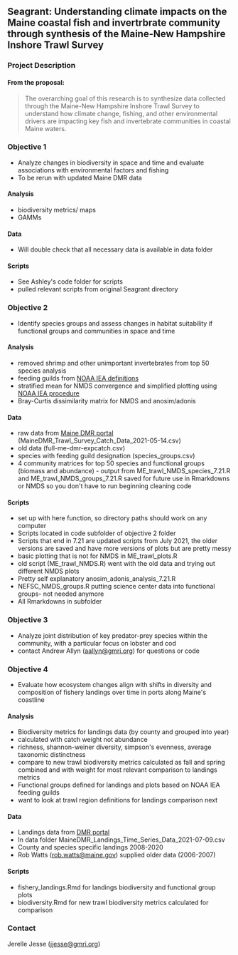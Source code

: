 ## Seagrant: Understanding climate impacts on the Maine coastal fish and invertrbrate community through synthesis of the Maine-New Hampshire Inshore Trawl Survey

### Project Description

#### From the proposal:

 > The overarching goal of this research is to synthesize data collected through the Maine-New Hampshire Inshore Trawl Survey to understand how climate change, fishing, and other environmental drivers are impacting key fish and invertebrate communities in coastal Maine waters.


### Objective 1

* Analyze changes in biodiversity in space and time and evaluate associations with environmental factors and fishing
* To be rerun with updated Maine DMR data

#### Analysis
* biodiversity metrics/ maps
* GAMMs

#### Data
* Will double check that all necessary data is available in data folder

#### Scripts
* See Ashley's code folder for scripts
* pulled relevant scripts from original Seagrant directory


### Objective 2

* Identify species groups and assess changes in habitat suitability if functional groups and communities in space and time

#### Analysis
* removed shrimp and other unimportant invertebrates from top 50 species analysis
* feeding guilds from [NOAA IEA definitions](https://noaa-edab.github.io/tech-doc/aggroups.html)
* stratified mean for NMDS convergence and simplified plotting using [NOAA IEA procedure](https://noaa-edab.github.io/tech-doc/inshoresurvdat.html#data-analysis-29)
* Bray-Curtis dissimilarity matrix for NMDS and anosim/adonis

#### Data
* raw data from [Maine DMR portal](https://mainedmr.shinyapps.io/MaineDMR_Trawl_Survey_Portal/) (MaineDMR_Trawl_Survey_Catch_Data_2021-05-14.csv)
* old data (full-me-dmr-expcatch.csv) 
* species with feeding guild designation (species_groups.csv)
* 4 community matrices for top 50 species and functional groups (biomass and abundance) - output from ME_trawl_NMDS_species_7.21.R and ME_trawl_NMDS_groups_7.21.R saved for future use in Rmarkdowns or NMDS so you don't have to run beginning cleaning code

#### Scripts
* set up with here function, so directory paths should work on any computer
* Scripts located in code subfolder of objective 2 folder
* Scripts that end in 7.21 are updated scripts from July 2021, the older versions are saved and have more versions of plots but are pretty messy 
* basic plotting that is not for NMDS in ME_trawl_plots.R
* old script (ME_trawl_NMDS.R) went with the old data and trying out different NMDS plots
* Pretty self explanatory anosim_adonis_analysis_7.21.R 
* NEFSC_NMDS_groups.R putting science center data into functional groups- not needed anymore
* All Rmarkdowns in subfolder 

### Objective 3

* Analyze joint distribution of key predator-prey species within the community, with a particular focus on lobster and cod
* contact Andrew Allyn (aallyn@gmri.org) for questions or code

### Objective 4

* Evaluate how ecosystem changes align with shifts in diversity and composition of fishery landings over time in ports along Maine's coastline

#### Analysis
* Biodiversity metrics for landings data (by county and grouped into year)
* calculated with catch weight not abundance
* richness, shannon-weiner diversity, simpson's evenness, average taxonomic distinctness
* compare to new trawl biodiversity metrics calculated as fall and spring combined and with weight for most relevant comparison to landings metrics
* Functional groups defined for landings and plots based on NOAA IEA feeding guilds
* want to look at trawl region definitions for landings comparison next

#### Data
* Landings data from [DMR portal](https://mainedmr.shinyapps.io/Landings_Portal/) 
* In data folder MaineDMR_Landings_Time_Series_Data_2021-07-09.csv
* County and species specific landings 2008-2020
*  Rob Watts (rob.watts@maine.gov) supplied older data (2006-2007)

#### Scripts
* fishery_landings.Rmd for landings biodiversity and functional group plots
* biodiversity.Rmd for new trawl biodiversity metrics calculated for comparison

### Contact

Jerelle Jesse (jjesse@gmri.org)
